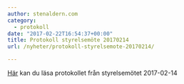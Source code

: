 ```yaml
---
author: stenaldern.com
category:
  - protokoll
date: "2017-02-22T16:54:37+00:00"
title: Protokoll styrelsemöte 20170214
url: /nyheter/protokoll-styrelsemote-20170214/

---
```

[Här](/wp-content/uploads/2017/02/styrelesmote_20170214.pdf "Protokoll") kan du läsa protokollet från styrelsemötet 2017-02-14

